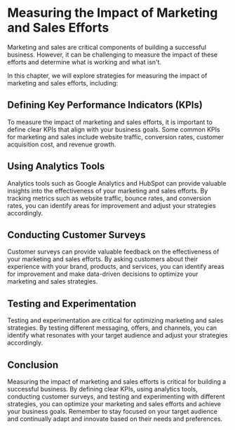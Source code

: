Measuring the Impact of Marketing and Sales Efforts
===================================================================================

Marketing and sales are critical components of building a successful business. However, it can be challenging to measure the impact of these efforts and determine what is working and what isn't.

In this chapter, we will explore strategies for measuring the impact of marketing and sales efforts, including:

Defining Key Performance Indicators (KPIs)
------------------------------------------

To measure the impact of marketing and sales efforts, it is important to define clear KPIs that align with your business goals. Some common KPIs for marketing and sales include website traffic, conversion rates, customer acquisition cost, and revenue growth.

Using Analytics Tools
---------------------

Analytics tools such as Google Analytics and HubSpot can provide valuable insights into the effectiveness of your marketing and sales efforts. By tracking metrics such as website traffic, bounce rates, and conversion rates, you can identify areas for improvement and adjust your strategies accordingly.

Conducting Customer Surveys
---------------------------

Customer surveys can provide valuable feedback on the effectiveness of your marketing and sales efforts. By asking customers about their experience with your brand, products, and services, you can identify areas for improvement and make data-driven decisions to optimize your marketing and sales strategies.

Testing and Experimentation
---------------------------

Testing and experimentation are critical for optimizing marketing and sales strategies. By testing different messaging, offers, and channels, you can identify what resonates with your target audience and adjust your strategies accordingly.

Conclusion
----------

Measuring the impact of marketing and sales efforts is critical for building a successful business. By defining clear KPIs, using analytics tools, conducting customer surveys, and testing and experimenting with different strategies, you can optimize your marketing and sales efforts and achieve your business goals. Remember to stay focused on your target audience and continually adapt and innovate based on their needs and preferences.
